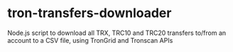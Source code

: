 # tron-transfers-downloader
Node.js script to download all TRX, TRC10 and TRC20 transfers to/from an account to a CSV file, using TronGrid and Tronscan APIs
